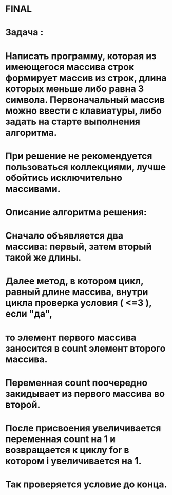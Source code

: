 # FINAL

# Задача :

# Написать программу, которая из имеющегося массива строк формирует массив из строк, длина которых меньше либо равна 3 символа. Первоначальный массив можно ввести с клавиатуры, либо задать на старте выполнения алгоритма. 
# При решение не рекомендуется пользоваться коллекциями, лучше обойтись исключительно массивами.

# Описание алгоритма решения:
# Сначало объявляется два массива: первый, затем вторый такой же длины. 
# Далее метод, в котором цикл, равный длине массива, внутри цикла проверка условия ( <=3 ), если "да", 
# то элемент первого массива заносится в count элемент второго массива. 
# Переменная count поочередно закидывает из первого массива во второй.
# После присвоения увеличивается переменная count на 1 и возвращается к циклу for в котором i увеличивается на 1. 
# Так проверяется условие до конца.
